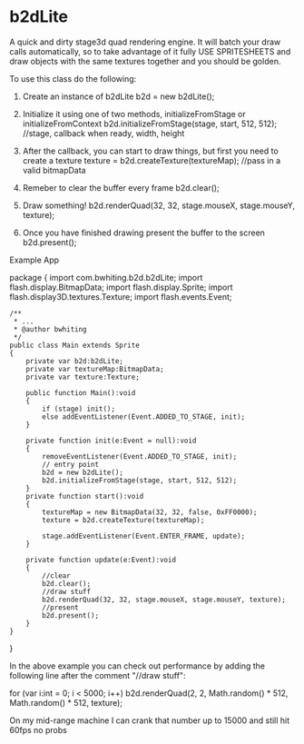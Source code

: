 b2dLite
=======

A quick and dirty stage3d quad rendering engine. It will batch your draw calls automatically, so to take advantage of it fully USE SPRITESHEETS and draw objects with the same textures together and you should be golden.



To use this class do the following:

1. Create an instance of b2dLite
	b2d = new b2dLite();


2. Initialize it using one of two methods, initializeFromStage or initializeFromContext
	b2d.initializeFromStage(stage, start, 512, 512);		//stage, callback when ready, width, height


3. After the callback, you can start to draw things, but first you need to create a texture
	texture = b2d.createTexture(textureMap);		//pass in a valid bitmapData


4. Remeber to clear the buffer every frame
	b2d.clear();


5. Draw something!
	b2d.renderQuad(32, 32, stage.mouseX, stage.mouseY, texture);


6. Once you have finished drawing present the buffer to the screen
	b2d.present();



Example App


package
{
	import com.bwhiting.b2d.b2dLite;
	import flash.display.BitmapData;
	import flash.display.Sprite;
	import flash.display3D.textures.Texture;
	import flash.events.Event;
	
	/**
	 * ...
	 * @author bwhiting
	 */
	public class Main extends Sprite 
	{
		private var b2d:b2dLite;
		private var textureMap:BitmapData;
		private var texture:Texture;
		
		public function Main():void 
		{
			if (stage) init();
			else addEventListener(Event.ADDED_TO_STAGE, init);
		}
		
		private function init(e:Event = null):void 
		{
			removeEventListener(Event.ADDED_TO_STAGE, init);
			// entry point			
			b2d = new b2dLite();
			b2d.initializeFromStage(stage, start, 512, 512);
		}
		private function start():void 
		{
			textureMap = new BitmapData(32, 32, false, 0xFF0000);
			texture = b2d.createTexture(textureMap);
			
			stage.addEventListener(Event.ENTER_FRAME, update);
		}
		
		private function update(e:Event):void 
		{
			//clear
			b2d.clear();
			//draw stuff
			b2d.renderQuad(32, 32, stage.mouseX, stage.mouseY, texture);
			//present
			b2d.present();
		}		
	}	
}


In the above example you can check out performance by adding the following line after the comment "//draw stuff":


for (var i:int = 0; i < 5000; i++)	b2d.renderQuad(2, 2, Math.random() * 512, Math.random() * 512, texture);


On my mid-range machine I can crank that number up to 15000 and still hit 60fps no probs
